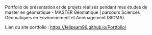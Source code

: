 Portfolio de présentation et de projets réalisés pendant mes études de master en géomatique - MASTER Géomatique | parcours Sciences Géomatiques en Environnement et Aménagement (SIGMA).

Lien du site portfolio : https://felipeam96.github.io/Portfolio/

